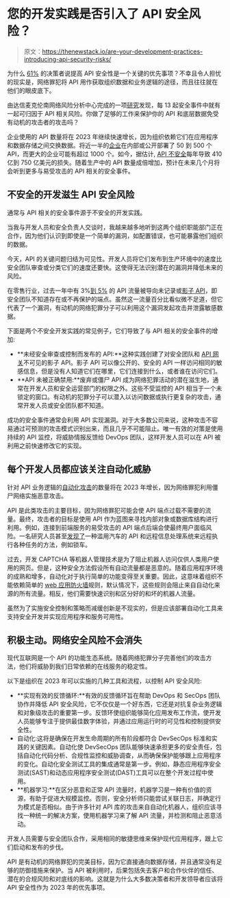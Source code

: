 # 您的开发实践是否引入了 API 安全风险？

> 原文：<https://thenewstack.io/are-your-development-practices-introducing-api-security-risks/>

为什么 [61%](https://www.imperva.com/resources/resource-library/white-papers/improve-api-performance-with-a-sound-api-security-strategy/) 的决策者说提高 API 安全性是一个关键的优先事项？不幸且令人担忧的现实是，网络罪犯将 API 用作获取组织数据和业务逻辑的途径，而且往往就在他们的眼皮底下。

由达信麦克伦南网络风险分析中心完成的一项[研究](https://www.imperva.com/resources/resource-library/reports/quantifying-the-cost-of-api-insecurity/?utm_medium=PR&utm_source=Organic-Referral)发现，每 13 起安全事件中就有一起可归因于 API 相关风险。你做了足够的工作来保护你的 API 和底层数据免受有动机的攻击者的攻击吗？

企业使用的 API 数量将在 2023 年继续快速增长，因为组织依赖它们在应用程序和数据存储之间交换数据。将近一半的[企业](https://www.imperva.com/resources/resource-library/white-papers/improve-api-performance-with-a-sound-api-security-strategy/)在内部或公开部署了 50 到 500 个 API，而更大的企业可能有超过 1000 个。如今，据估计, [API 不安全](https://thenewstack.io/why-api-security-is-different-and-how-the-openapi-spec-can-help/)每年导致 410 亿到 750 亿美元的损失。随着生产中的 API 数量成倍增加，预计在未来几个月将会听到更多与易受攻击的 API 相关的安全事件。

## **不安全的开发滋生 API 安全风险**

通常与 API 相关的安全事件源于不安全的开发实践。

当我与开发人员和安全负责人交谈时，我越来越多地听到这两个组织职能部门正在合作，因为他们认识到即使是一个简单的漏洞，如配置错误，也可能暴露他们组织的数据。

今天，API 的关键问题归结为可见性。开发人员将它们发布到生产环境中的速度比安全团队审查或分类它们的速度还要快。这使得无法识别潜在的漏洞并降低未来的风险。

在零售行业，过去一年中有 3%[到 5%](https://www.imperva.com/resources/resource-library/reports/the-state-of-security-for-ecommerce-2022/) 的 API 流量被导向未记录或[影子 API](https://thenewstack.io/shadow-zombie-and-misconfigured-apis-are-a-security-issue/)，即安全团队不知道存在或不再保护的端点。虽然这一流量百分比看似微不足道，但它代表了一个漏洞，有动机的网络犯罪分子可以利用这个漏洞发起攻击并泄露敏感数据。

下面是两个不安全开发实践的常见例子，它们导致了与 API 相关的安全事件的增加:

*   **未经安全审查或控制而发布的 API:**这种实践创建了对安全团队和 [API 网关](https://thenewstack.io/dont-be-fooled-api-gateways-arent-a-security-panacea/)不可见的影子 API。影子 API 可以像公开的、安全的 API 一样访问相同的敏感信息，但是没有人知道它们在哪里，它们连接到什么，或者谁在访问它们。
*   **API 未被正确禁用:**废弃或僵尸 API 成为网络犯罪活动的潜在滋生地，通常在开发人员和安全运营部门的权限之外。这些不受监控的 API 相当于一个未锁定的窗口。有动机的犯罪分子可以潜入以访问数据或执行更复杂的攻击，通常开发人员或安全团队都不知道。

成功的安全事件通常会利用 API 实现漏洞。对于大多数公司来说，这种攻击不容易通过可预测的攻击模式识别出来，而且几乎不可能阻止。唯一有效的对策是使用持续的 API 监控，将威胁情报反馈给 DevOps 团队，这样开发人员可以在 API 被利用之前快速修改它的实现。

## **每个开发人员都应该关注自动化威胁**

针对 API 业务逻辑的[自动化攻击](https://thenewstack.io/can-you-bot-proof-your-applications-and-apis/)的数量将在 2023 年增长，因为网络罪犯利用僵尸网络实施恶意攻击。

API 是此类攻击的主要目标，因为网络罪犯可能会使 API 端点过载不需要的流量。最终，攻击者的目标是使用 API 作为蓝图来寻找内部对象或数据库结构进行利用。例如，连接到前端服务的易受攻击的 API 端点后端会使最终用户面临风险。一名研究人员甚至[发现了](https://samcurry.net/web-hackers-vs-the-auto-industry/)一种滥用汽车的 API 和远程信息处理系统来远程执行各种任务的方法，例如锁车。

过去，开发 CAPTCHA 等机器人管理技术是为了阻止机器人访问仅供人类用户使用的网页。但是，这种安全方法假设所有自动流量都是恶意的。随着应用程序环境的成熟和增多，自动化对于执行简单的功能变得至关重要。因此，这意味着组织不能依赖简单的 [web 应用防火墙](https://thenewstack.io/rethinking-web-application-firewalls/)规则，默认情况下，这些规则会阻止来自自动化来源的所有流量。相反，他们需要快速识别和区分好的和坏的机器人流量。

虽然为了实施安全控制和策略而减缓创新是不现实的，但是应该部署自动化工具来支持安全开发并实现应用程序和服务可用性。

## **积极主动。网络安全风险不会消失**

现代互联网是一个 API 的功能生态系统。随着网络犯罪分子完善他们的攻击方法，他们将威胁到我们日常依赖的在线服务的稳定性。

以下是组织在 2023 年可以实施的几种工具和流程，以控制 API 安全风险:

*   **实现有效的反馈循环:**有效的反馈循环旨在帮助 DevOps 和 SecOps 团队协作并降低 API 安全风险，它不仅仅是一个好东西，它还是对抗复杂业务逻辑和对象级攻击的重要第一步。反馈环使组织能够简化应用发布工作流，使开发人员能够专注于提供最佳数字体验，并通过应用运行时的可见性和控制提供安全性。
*   自动化:这将是确保在开发生命周期的所有阶段都符合 DevSecOps 标准和实践的关键因素。自动化使 DevSecOps 团队能够快速承担更多的安全责任，包括自动化代码分析、合规性监控和威胁调查，从而确保保护能够跟上应用程序的变化。自动化安全测试工具的集成通常是第一步。例如，静态应用程序安全测试(SAST)和动态应用程序安全测试(DAST)工具可以在整个开发过程中使用。
*   **机器学习:**在区分恶意和正常 API 流量时，机器学习是一种有价值的资源，有助于促进大规模监控。否则，安全分析师只能尝试关联日志，并确定行为模式是否相似。由于许多针对 API 库的攻击来自自动化机器人，组织应该寻找一种统一的解决方案，使用机器学习来了解 API 流量，并检测和阻止恶意活动。

开发人员需要与安全团队合作，采用相同的敏捷思维来保护现代应用程序，跟上它们启动和发布的步伐。

API 是有动机的网络罪犯的完美目标，因为它直接通向数据存储，并且通常没有足够的防御措施来保护。当 API 被利用时，后果包括失去客户和合作伙伴的信任、潜在的合规风险和对底线的影响。这就是为什么大多数决策者和开发领导者应该将 API 安全性作为 2023 年的优先事项。

<svg xmlns:xlink="http://www.w3.org/1999/xlink" viewBox="0 0 68 31" version="1.1"><title>Group</title> <desc>Created with Sketch.</desc></svg>